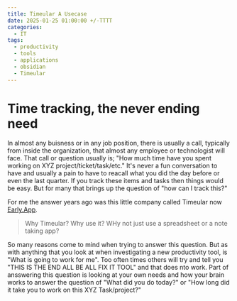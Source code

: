 ```yaml
---
title: Timeular A Usecase 
date: 2025-01-25 01:00:00 +/-TTTT
categories:
  - IT
tags:
  - productivity
  - tools
  - applications
  - obsidian
  - Timeular
---
```

# Time tracking, the never ending need

In almost any buisness or in any job position, there is usually a call, typically from inside the organization, that almost any employee or technologist will face. That call or question usually is; "How much time have you spent working on XYZ project/ticket/task/etc." It's never a fun conversation to have and usually a pain to have to reacall what you did the day before or even the last quarter. If you track these items and tasks then things would be easy. But for many that brings up the question of "how can I track this?" 

For me the answer years ago was this little company called Timeular now [Early.App](https://early.app/).


> Why Timeular? Why use it? WHy not just use a spreadsheet or a note taking app?


So many reasons come to mind when trying to answer this question. But as with anything that you look at when investigating a new productivity tool, is "What is going to work for me". Too often times others will try and tell you "THIS IS THE END ALL BE ALL FIX IT TOOL" and that does nto work. Part of ansswering this question is looking at your own needs and how your brain works to answer the question of "What did you do today?" or "How long did it take you to work on this XYZ Task/project?"


